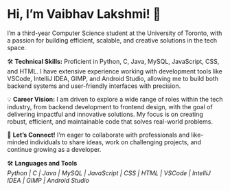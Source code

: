 # Hi, I’m Vaibhav Lakshmi! 👋  
I’m a third-year Computer Science student at the University of Toronto, with a passion for building efficient, scalable, and creative solutions in the tech space.

🛠️ **Technical Skills:** Proficient in Python, C, Java, MySQL, JavaScript, CSS, and HTML. I have extensive experience working with development tools like VSCode, IntelliJ IDEA, GIMP, and Android Studio, allowing me to build both backend systems and user-friendly interfaces with precision.

💡 **Career Vision:** I am driven to explore a wide range of roles within the tech industry, from backend development to frontend design, with the goal of delivering impactful and innovative solutions. My focus is on creating robust, efficient, and maintainable code that solves real-world problems.

🤝 **Let’s Connect!** I’m eager to collaborate with professionals and like-minded individuals to share ideas, work on challenging projects, and continue growing as a developer.

🛠️ **Languages and Tools**  
*Python | C | Java | MySQL | JavaScript | CSS | HTML | VSCode | IntelliJ IDEA | GIMP | Android Studio*

